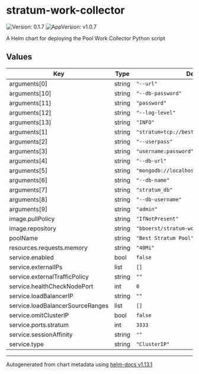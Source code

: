 # stratum-work-collector

![Version: 0.1.7](https://img.shields.io/badge/Version-0.1.7-informational?style=flat-square) ![AppVersion: v1.0.7](https://img.shields.io/badge/AppVersion-v1.0.7-informational?style=flat-square)

A Helm chart for deploying the Pool Work Collector Python script

## Values

| Key | Type | Default | Description |
|-----|------|---------|-------------|
| arguments[0] | string | `"--url"` |  |
| arguments[10] | string | `"--db-password"` |  |
| arguments[11] | string | `"password"` |  |
| arguments[12] | string | `"--log-level"` |  |
| arguments[13] | string | `"INFO"` |  |
| arguments[1] | string | `"stratum+tcp://beststratumpool.com:3333"` |  |
| arguments[2] | string | `"--userpass"` |  |
| arguments[3] | string | `"username:password"` |  |
| arguments[4] | string | `"--db-url"` |  |
| arguments[5] | string | `"mongodb://localhost:27017"` |  |
| arguments[6] | string | `"--db-name"` |  |
| arguments[7] | string | `"stratum_db"` |  |
| arguments[8] | string | `"--db-username"` |  |
| arguments[9] | string | `"admin"` |  |
| image.pullPolicy | string | `"IfNotPresent"` |  |
| image.repository | string | `"bboerst/stratum-work-collector"` |  |
| poolName | string | `"Best Stratum Pool"` |  |
| resources.requests.memory | string | `"40Mi"` |  |
| service.enabled | bool | `false` |  |
| service.externalIPs | list | `[]` |  |
| service.externalTrafficPolicy | string | `""` |  |
| service.healthCheckNodePort | int | `0` |  |
| service.loadBalancerIP | string | `""` |  |
| service.loadBalancerSourceRanges | list | `[]` |  |
| service.omitClusterIP | bool | `false` |  |
| service.ports.stratum | int | `3333` |  |
| service.sessionAffinity | string | `""` |  |
| service.type | string | `"ClusterIP"` |  |

----------------------------------------------
Autogenerated from chart metadata using [helm-docs v1.13.1](https://github.com/norwoodj/helm-docs/releases/v1.13.1)

